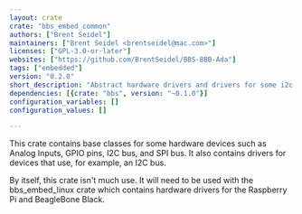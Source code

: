 ```yaml
---
layout: crate
crate: "bbs_embed_common"
authors: ["Brent Seidel"]
maintainers: ["Brent Seidel <brentseidel@mac.com>"]
licenses: ["GPL-3.0-or-later"]
websites: ["https://github.com/BrentSeidel/BBS-BBB-Ada"]
tags: ["embedded"]
version: "0.2.0"
short_description: "Abstract hardware drivers and drivers for some i2c bus devices."
dependencies: [{crate: "bbs", version: "~0.1.0"}]
configuration_variables: []
configuration_values: []

---
```

This crate contains base classes for some hardware devices such as Analog
Inputs, GPIO pins, I2C bus, and SPI bus.  It also contains drivers for
devices that use, for example, an I2C bus.

By itself, this crate isn't much use.  It will need to be used with the
bbs_embed_linux crate which contains hardware drivers for the Raspberry Pi
and BeagleBone Black.


